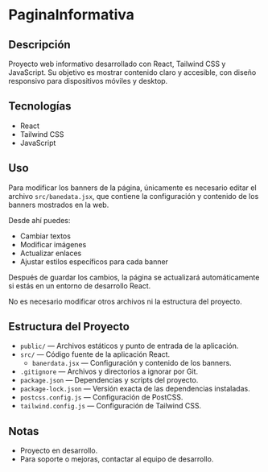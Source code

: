# PaginaInformativa

## Descripción

Proyecto web informativo desarrollado con React, Tailwind CSS y JavaScript. Su objetivo es mostrar contenido claro y accesible, con diseño responsivo para dispositivos móviles y desktop.

## Tecnologías

- React
- Tailwind CSS
- JavaScript

## Uso

Para modificar los banners de la página, únicamente es necesario editar el archivo `src/banedata.jsx`, que contiene la configuración y contenido de los banners mostrados en la web.

Desde ahí puedes:
- Cambiar textos
- Modificar imágenes
- Actualizar enlaces
- Ajustar estilos específicos para cada banner

Después de guardar los cambios, la página se actualizará automáticamente si estás en un entorno de desarrollo React.

No es necesario modificar otros archivos ni la estructura del proyecto.

## Estructura del Proyecto

- `public/` — Archivos estáticos y punto de entrada de la aplicación.
- `src/` — Código fuente de la aplicación React.
  - `banerdata.jsx` — Configuración y contenido de los banners.
- `.gitignore` — Archivos y directorios a ignorar por Git.
- `package.json` — Dependencias y scripts del proyecto.
- `package-lock.json` — Versión exacta de las dependencias instaladas.
- `postcss.config.js` — Configuración de PostCSS.
- `tailwind.config.js` — Configuración de Tailwind CSS.

## Notas

- Proyecto en desarrollo.
- Para soporte o mejoras, contactar al equipo de desarrollo.
